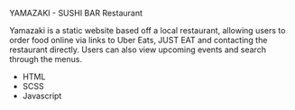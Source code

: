 YAMAZAKI - SUSHI BAR
Restaurant

Yamazaki is a static website based off a local restaurant, allowing users to order food online via links to Uber Eats, JUST EAT and contacting the restaurant directly. Users can also view upcoming events and search through the menus.

- HTML
- SCSS
- Javascript
